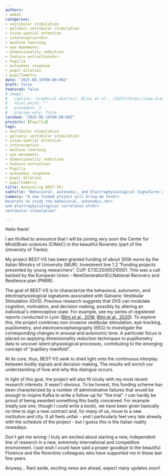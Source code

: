 ```yaml
---
authors:
- admin
categories:
- vestibular stimulation
- galvanic vestibular stimulation
- visuo-spatial attention
- interoception<br>
- machine learning
- eye movements
- dimensionality reduction
- feature extraction<br>
- Pupilla
- autonomic response
- pupil dilation
- pupillometry
date: "2025-06-19T00:00:00Z"
draft: false
featured: false
# image:
#   caption: 'Graphical abstract, Blini et al., [2025](https://www.biorxiv.org/content/10.1101/2023.10.11.561866v1)'
#   focal_point: ""
#   placement: 2
#   preview_only: false
lastmod: "2025-06-19T00:00:00Z"
projects: [Pupilla]
tags:
- vestibular stimulation
- galvanic vestibular stimulation
- visuo-spatial attention
- interoception
- machine learning
- eye movements
- dimensionality reduction
- feature extraction
- Pupilla
- autonomic response
- pupil dilation
- pupillometry
title: Announcing BEST-VS!
subtitle: "Behavioral, autonomic, and Electrophysiological SignaTures of Vestibular Stimulation"
summary: "A new funded project will bring me to<br>
Rovereto to study the behavioral, autonomic,<br>
and electrophysiological correlates of<br>
vestibular stimulation"  

---
```


Hello there! 

I am thrilled to announce that I will be joining very soon the Center for Mind/Brain sciences (CIMeC) in the beautiful Rovereto (part of the University of Trento).

My project BEST-VS has been granted funding of about 300k euros by the italian Ministry of University (MUR), Investment line 1.2 “Funding projects presented by young researchers”. CUP: E73C25000210001.
This was a call backed by the European Union - NextGenerationEU,National Recovery and Resilience plan (PNRR).

The goal of BEST-VS is to characterize the behavioral, autonomic, and electrophysiological signatures associated with Galvanic Vestibular Stimulation (GVS). Previous research suggests that GVS can modulate cognition, motivation, and decision-making, possibly by altering an individual's interoceptive state. For example, see my series of registered reports conducted in Lyon ([Blini et al., 2018](https://www.sciencedirect.com/science/article/pii/S0010945218300583?via%3Dihub); [Blini et al., 2020](https://www.sciencedirect.com/science/article/pii/S0010945220303427)).
To explore this, the project combines non-invasive vestibular stimulation, eye-tracking, pupillometry, and electroencephalography (EEG) to investigate the corresponding changes in arousal and autonomic tone. 
A particular focus is placed on applying dimensionality reduction techniques to pupillometry data to uncover latent physiological processes, contributing to the emerging concept of “pupillary manifold”.

At its core, thus, BEST-VS seek to shed light onto the continuous interplay between bodily signals and decision-making. The results will enrich our understanding of how and why this dialogue occurs.


In light of this goal, the project will also fit nicely with my most recent research interests.
It wasn't obvious. 
To be honest, this funding scheme has been characterized by a number of administrative failures that would be enough to inspire Kafka to write a follow-up for "the trial". I can hardly be proud of being awarded something this badly conceived.
For example (really just one, though I could write a book), we have been given basically no time to sign a new contract and, for many of us, move to a new institution and city. It all feels unfair - and I particularly feel very late already with the schedule of the project - but I guess this is the Italian reality nowadays.

Don't get me wrong: I truly am excited about starting a new, independent line of research in a new, extremely international and competitive environment. I just wish I could have said a proper goodbye to the beautiful Florence and the florentine colleagues who have supported me in these last few years.

Anyway... Rant aside, exciting news are ahead, expect many updates soon!


 






